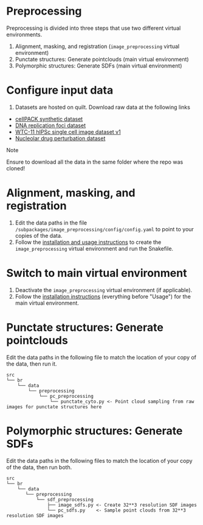 # Preprocessing

Preprocessing is divided into three steps that use two different virtual environments.

1. Alignment, masking, and registration (`image_preprocessing` virtual environment)
2. Punctate structures: Generate pointclouds (main virtual environment)
3. Polymorphic structures: Generate SDFs (main virtual environment)

# Configure input data

1. Datasets are hosted on quilt. Download raw data at the following links

* [cellPACK synthetic dataset](https://open.quiltdata.com/b/allencell/tree/aics/morphology_appropriate_representation_learning/cellPACK_single_cell_punctate_structure/)
* [DNA replication foci dataset](https://open.quiltdata.com/b/allencell/packages/aics/nuclear_project_dataset_4)
* [WTC-11 hIPSc single cell image dataset v1](https://staging.allencellquilt.org/b/allencell/tree/aics/hipsc_single_cell_image_dataset/)
* [Nucleolar drug perturbation dataset](https://open.quiltdata.com/b/allencell/tree/aics/NPM1_single_cell_drug_perturbations/)

> [!NOTE]  
> Ensure to download all the data in the same folder where the repo was cloned!

# Alignment, masking, and registration
1. Edit the data paths in the file `/subpackages/image_preprocessing/config/config.yaml` to point to your copies of the data.
2. Follow the [installation and usage instructions](/subpackages/image_preprocessing/README.md) to create the `image_preprocessing` virtual environment and run the Snakefile.

# Switch to main virtual environment
1. Deactivate the `image_preprocessing` virtual environment (if applicable).
2. Follow the [installation instructions](./USAGE.md) (everything before "Usage") for the main virtual environment.

# Punctate structures: Generate pointclouds
Edit the data paths in the following file to match the location of your copy of the data, then run it.
```
src
└── br
    └── data
        └── preprocessing
            └── pc_preprocessing
                └── punctate_cyto.py <- Point cloud sampling from raw images for punctate structures here
```

# Polymorphic structures: Generate SDFs
Edit the data paths in the following files to match the location of your copy of the data, then run both.
```
src
└── br
    └── data
       └── preprocessing
           └── sdf_preprocessing
               ├── image_sdfs.py <- Create 32**3 resolution SDF images
               └── pc_sdfs.py    <- Sample point clouds from 32**3 resolution SDF images
```
